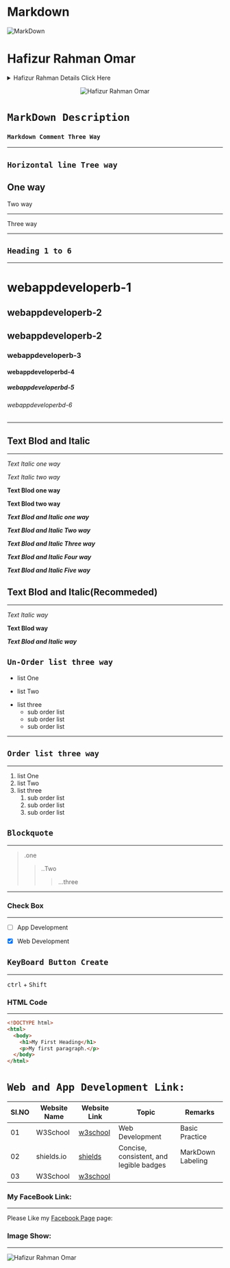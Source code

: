  # Markdown

![MarkDown](https://www.markdownguide.org/assets/images/markdown-guide-og.jpg)
 
 
 
 # Hafizur Rahman Omar

<details>

<summary>Hafizur Rahman Details Click Here</summary>

# I'm Professional Web and App Developer and ETP Expert

</details>

<div align="center">

![Hafizur Rahman Omar](https://avatars.githubusercontent.com/u/80614973?s=400&u=0fd97c4869d564d66141159f44c31ebc2891db63&v=4)

</div>

# `MarkDown Description`

### `Markdown Comment Three Way`

---

[//]: # "This is one way"

[comment]: <> (This is two way)
[//]: <> (This is three way)

## `Horizontal line Tree way`

## One way

Two way

---

Three way

---

## `Heading 1 to 6`

---

# webappdeveloperb-1

## webappdeveloperb-2

## webappdeveloperb-2

### webappdeveloperb-3

#### webappdeveloperbd-4

##### webappdeveloperbd-5

###### webappdeveloperbd-6

---

## Text Blod and Italic

---

_Text Italic one way_

_Text Italic two way_

**Text Blod one way**

**Text Blod two way**

**_Text Blod and Italic one way_**

**_Text Blod and Italic Two way_**

**_Text Blod and Italic Three way_**

_**Text Blod and Italic Four way**_

**_Text Blod and Italic Five way_**

## Text Blod and Italic(Recommeded)

---

_Text Italic way_

**Text Blod way**

**_Text Blod and Italic way_**

## `Un-Order list three way`

- list One

* list Two

- list three
  - sub order list
  * sub order list
  - sub order list

---

## `Order list three way`

---

1. list One
2. list Two
3. list three
   1. sub order list
   2. sub order list
   3. sub order list

## `Blockquote`

---

> .one
>
> > ..Two
> >
> > > ...three

---

### Check Box

---

- [ ] App Development

- [x] Web Development

## `KeyBoard Button Create`

---

<kbd>ctrl</kbd> + <kbd>Shift</kbd>

### HTML Code

---

```html
<!DOCTYPE html>
<html>
  <body>
    <h1>My First Heading</h1>
    <p>My first paragraph.</p>
  </body>
</html>
```

# `Web and App Development Link:`

| SI.NO | Website Name | Website Link                           | Topic                                   | Remarks           |
| ----- | ------------ | -------------------------------------- | --------------------------------------- | ----------------- |
| 01    | W3School     | [w3school](https://www.w3schools.com/) | Web Development                         | Basic Practice    |
| 02    | shields.io   | [shields](https://shields.io/)         | Concise, consistent, and legible badges | MarkDown Labeling |
| 03    | W3School     | [w3school]()                           |                                         |                   |

### My FaceBook Link:

---

Please Like my [Facebook Page] page:

[Facebook Page]: https://facebook.com/webappdeveloperbd "My Facebook Page"

### Image Show:

---

![Hafizur Rahman Omar](https://avatars.githubusercontent.com/u/80614973?s=400&u=0fd97c4869d564d66141159f44c31ebc2891db63&v=4)
